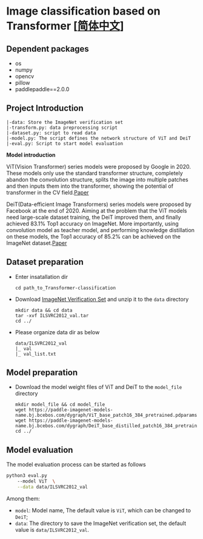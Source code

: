 # Image classification based on Transformer [[简体中文](./README.md)]

## Dependent packages
- os
- numpy
- opencv
- pillow
- paddlepaddle==2.0.0

## Project Introduction
```
|-data: Store the ImageNet verification set
|-transform.py: data preprocessing script
|-dataset.py: script to read data
|-model.py: The script defines the network structure of ViT and DeiT
|-eval.py: Script to start model evaluation
```

**Model introduction**

ViT(Vision Transformer) series models were proposed by Google in 2020. These models only use the standard transformer structure, completely abandon the convolution structure, splits the image into multiple patches and then inputs them into the transformer, showing the potential of transformer in the CV field.[Paper](https://arxiv.org/abs/2010.11929)

DeiT(Data-efficient Image Transformers) series models were proposed by Facebook at the end of 2020. Aiming at the problem that the ViT models need large-scale dataset training, the DeiT improved them, and finally achieved 83.1% Top1 accuracy on ImageNet. More importantly, using convolution model as teacher model, and performing knowledge distillation on these models, the Top1 accuracy of 85.2% can be achieved on the ImageNet dataset.[Paper](https://arxiv.org/abs/2012.12877)

## Dataset preparation

- Enter insatallation dir

  ```
  cd path_to_Transformer-classification
  ```

- Download [ImageNet Verification Set](https://aistudio.baidu.com/aistudio/datasetdetail/93561) and unzip it to the `data` directory

  ```
  mkdir data && cd data
  tar -xvf ILSVRC2012_val.tar
  cd ../
  ```

- Please organize data dir as below

  ```
  data/ILSVRC2012_val
  |_ val
  |_ val_list.txt
  ```

## Model preparation

- Download the model weight files of ViT and DeiT to the `model_file` directory

  ```
  mkdir model_file && cd model_file
  wget https://paddle-imagenet-models-name.bj.bcebos.com/dygraph/ViT_base_patch16_384_pretrained.pdparams
  wget https://paddle-imagenet-models-name.bj.bcebos.com/dygraph/DeiT_base_distilled_patch16_384_pretrained.pdparams
  cd ../
  ```

## Model evaluation

The model evaluation process can be started as follows

```bash
python3 eval.py
    --model ViT  \
    --data data/ILSVRC2012_val
```

Among them:

+ `model`: Model name, The default value is `ViT`, which can be changed to `DeiT`;
+ `data`: The directory to save the ImageNet verification set, the default value is `data/ILSVRC2012_val`.
